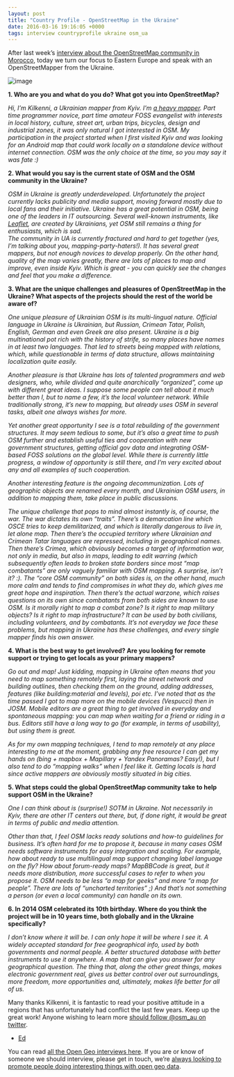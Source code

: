 ```yaml
--- 
layout: post
title: "Country Profile - OpenStreetMap in the Ukraine"
date: 2016-03-16 19:16:05 +0000
tags: interview countryprofile ukraine osm_ua
---
```

After last week’s [interview about the OpenStreetMap community in Morocco](http://blog.opencagedata.com/post/140622976883/country-profile-openstreetmap-in-morocco), today we turn our focus to Eastern Europe and speak with an OpenStreetMapper from the Ukraine. 

![image](/images/tumblr_inline_o44u10Rc1S1siukvl_540.png)

**1\. Who are you and what do you do? What got you into OpenStreetMap?**

_Hi, I’m Kilkenni, a Ukrainian mapper from Kyiv. I’m [a heavy mapper](http://hdyc.neis-one.org/?Kilkenni). Part time programmer novice, part time amateur FOSS evangelist with interests in local history, culture, street art, urban trips, bicycles, design and industrial zones, it was only natural I got interested in OSM. My participation in the project started when I first visited Kyiv and was looking for an Android map that could work locally on a standalone device without internet connection. OSM was the only choice at the time, so you may say it was fate :)_  

**2\. What would you say is the current state of OSM and the OSM community in the Ukraine?**

_OSM in Ukraine is greatly underdeveloped. Unfortunately the project currently lacks publicity and media support, moving forward mostly due to local fans and their initiative. Ukraine has a great potential in OSM, being one of the leaders in IT outsourcing. Several well-known instruments, like [Leaflet](http://leafletjs.com/), are created by Ukrainians, yet OSM still remains a thing for enthusiasts, which is sad.  
The community in UA is currently fractured and hard to get together (yes, I’m talking about you, mapping-party-haters!). It has several great mappers, but not enough novices to develop properly. On the other hand, quality of the map varies greatly, there are lots of places to map and improve, even inside Kyiv. Which is great - you can quickly see the changes and feel that you make a difference._  

**3\. What are the unique challenges and pleasures of OpenStreetMap in the Ukraine? What aspects of the projects should the rest of the world be aware of?**

_One unique pleasure of Ukrainian OSM is its multi-lingual nature. Official language in Ukraine is Ukrainian, but Russian, Crimean Tatar, Polish, English, German and even Greek are also present. Ukraine is a big multinational pot rich with the history of strife, so many places have names in at least two languages. That led to streets being mapped with relations, which, while questionable in terms of data structure, allows maintaining localization quite easily._

_Another pleasure is that Ukraine has lots of talented programmers and web designers, who, while divided and quite anarchically “organized”, come up with different great ideas. I suppose some people can tell about it much better than I, but to name a few, it’s the local volunteer network. While traditionally strong, it’s new to mapping, but already uses OSM in several tasks, albeit one always wishes for more._

_Yet another great opportunity I see is a total rebuilding of the government structures. It may seem tedious to some, but it’s also a great time to push OSM further and establish useful ties and cooperation with new government structures, getting official gov data and integrating OSM-based FOSS solutions on the global level. While there is currently little progress, a window of opportunity is still there, and I’m very excited about any and all examples of such cooperation._

_Another interesting feature is the ongoing decommunization. Lots of geographic objects are renamed every month, and Ukrainian OSM users, in addition to mapping them, take place in public discussions._  

_The unique challenge that pops to mind almost instantly is, of course, the war. The war dictates its own “traits”. There’s a demarcation line which OSCE tries to keep demilitarized, and which is literally dangerous to live in, let alone map. Then there’s the occupied territory where Ukrainian and Crimean Tatar languages are repressed, including in geographical names. Then there’s Crimea, which obviously becomes a target of information war, not only in media, but also in maps, leading to edit warring (which subsequently often leads to broken state borders since most “map combatants” are only vaguely familiar with OSM mapping. A surprise, isn’t it? :). The “core OSM community” on both sides is, on the other hand, much more calm and tends to find compromises in what they do, which gives me great hope and inspiration. Then there’s the actual warzone, which raises questions on its own since combatants from both sides are known to use OSM. Is it morally right to map a combat zone? Is it right to map military objects? Is it right to map infrastructure? It can be used by both civilians, including volunteers, and by combatants. It’s not everyday we face these problems, but mapping in Ukraine has these challenges, and every single mapper finds his own answer._  

**4\. What is the best way to get involved? Are you looking for remote support or trying to get locals as your primary mappers?**

_Go out and map! Just kidding, mapping in Ukraine often means that you need to map something remotely first, laying the street network and building outlines, then checking them on the ground, adding addresses, features (like building:material and levels), poi etc. I’ve noted that as the time passed I got to map more on the mobile devices (Vespucci) then in JOSM. Mobile editors are a great thing to get involved in everyday and spontaneous mapping: you can map when waiting for a friend or riding in a bus. Editors still have a long way to go (for example, in terms of usability), but using them is great._

_As for my own mapping techniques, I tend to map remotely at any place interesting to me at the moment, grabbing any free resource I can get my hands on (bing + mapbox + Mapillary + Yandex Panoramas? Easy!), but I also tend to do “mapping walks” when I feel like it. Getting locals is hard since active mappers are obviously mostly situated in big cities._  

**5\. What steps could the global OpenStreetMap community take to help support OSM in the Ukraine?**

_One I can think about is (surprise!) SOTM in Ukraine. Not necessarily in Kyiv, there are other IT centers out there, but, if done right, it would be great in terms of public and media attention._

_Other than that, I feel OSM lacks ready solutions and how-to guidelines for business. It’s often hard for me to propose it, because in many cases OSM needs software instruments for easy integration and scaling. For example, how about ready to use multilingual map support changing label language on the fly? How about forum-ready maps? MapBBCode is great, but it needs more distribution, more successful cases to refer to when you propose it. OSM needs to be less “a map for geeks” and more “a map for people”. There are lots of “uncharted territories” ;) And that’s not something a person (or even a local community) can handle on its own._  

**6\. In 2014 OSM celebrated its 10th birthday. Where do you think the project will be in 10 years time, both globally and in the Ukraine specifically?**

_I don’t know where it will be. I can only hope it will be where I see it. A widely accepted standard for free geographical info, used by both governments and normal people. A better structured database with better instruments to use it anywhere. A map that can give you answer for any geographical question. The thing that, along the other great things, makes electronic government real, gives us better control over out surroundings, more freedom, more opportunities and, ultimately, makes life better for all of us._  

Many thanks Kilkenni, it is fantastic to read your positive attitude in a regions that has unfortunately had conflict the last few years. Keep up the great work! Anyone wishing to learn more [should follow @osm_au on twitter](https://twitter.com/osm_ua).

- [Ed](http://t.umblr.com/redirect?z=https%3A%2F%2Ftwitter.com%2Ffreyfogle&t=NDI2MGQ5ZDcyYTYxYzYwNmFjNzkzMmQ4YTBhYjg0NTg3MjczYTFkNixCUDU3dmY1bQ%3D%3D)

You can read [all the Open Geo interviews here](http://blog.opencagedata.com/tagged/interview). If you are or know of someone we should interview, please get in touch, we’re [always looking to promote people doing interesting things with open geo data](http://blog.opencagedata.com/post/98139732993/call-for-open-geo-openstreetmap-interviewees).